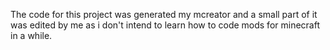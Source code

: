 The code for this project was generated my mcreator and a small part of it was edited by me as i don't intend to learn how to code mods for minecraft in a while.
